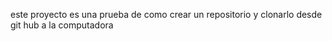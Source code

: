 este proyecto es una prueba de como crear un repositorio y clonarlo desde git hub a la computadora

